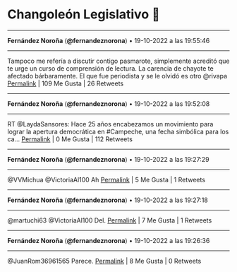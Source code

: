 # Changoleón Legislativo 🙈
*****
**Fernández Noroña** (**@fernandeznorona**) • 19-10-2022 a las 19:55:46
*****
Tampoco me refería a discutir contigo pasmarote, simplemente acreditó que te urge un curso de comprensión de lectura. La carencia de chayote te afectado bárbaramente. El que fue periodista y se le olvidó es otro @rivapa
[Permalink](https://twitter.com/fernandeznorona/status/1582943633270898689) | 109 Me Gusta | 26 Retweets
*****
**Fernández Noroña** (**@fernandeznorona**) • 19-10-2022 a las 19:52:08
*****
RT @LaydaSansores: Hace 25 años encabezamos un movimiento para lograr la apertura democrática en #Campeche, una fecha simbólica para los ca…
[Permalink](https://twitter.com/fernandeznorona/status/1582942718824656896) | 0 Me Gusta | 112 Retweets
*****
**Fernández Noroña** (**@fernandeznorona**) • 19-10-2022 a las 19:27:29
*****
@VVMichua @VictoriaAl100 Ah
[Permalink](https://twitter.com/fernandeznorona/status/1582936514878545920) | 5 Me Gusta | 1 Retweets
*****
**Fernández Noroña** (**@fernandeznorona**) • 19-10-2022 a las 19:27:18
*****
@martuchi63 @VictoriaAl100 Del.
[Permalink](https://twitter.com/fernandeznorona/status/1582936467889827840) | 7 Me Gusta | 1 Retweets
*****
**Fernández Noroña** (**@fernandeznorona**) • 19-10-2022 a las 19:26:36
*****
@JuanRom36961565 Parece.
[Permalink](https://twitter.com/fernandeznorona/status/1582936293146734592) | 8 Me Gusta | 0 Retweets